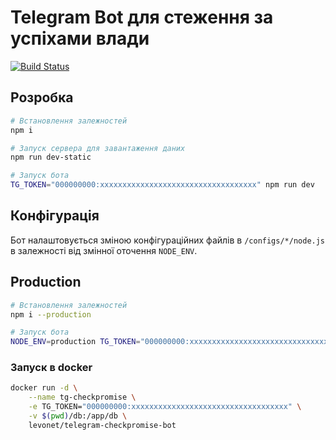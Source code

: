 # Telegram Bot для стеження за успіхами влади
[![Build Status](https://travis-ci.org/prosvita/telegram-checkpromise-bot.svg?branch=master)](https://travis-ci.org/prosvita/telegram-checkpromise-bot)

## Розробка

```sh
# Встановлення залежностей
npm i

# Запуск сервера для завантаження даних
npm run dev-static

# Запуск бота
TG_TOKEN="000000000:xxxxxxxxxxxxxxxxxxxxxxxxxxxxxxxxxxx" npm run dev
```

## Конфігурація

Бот налаштовується зміною конфігураційних файлів в `/configs/*/node.js` в залежності від змінної оточення `NODE_ENV`.

## Production

```sh
# Встановлення залежностей
npm i --production

# Запуск бота
NODE_ENV=production TG_TOKEN="000000000:xxxxxxxxxxxxxxxxxxxxxxxxxxxxxxxxxxx" node index.js
```

### Запуск в docker

```sh
docker run -d \
    --name tg-checkpromise \
    -e TG_TOKEN="000000000:xxxxxxxxxxxxxxxxxxxxxxxxxxxxxxxxxxx" \
    -v $(pwd)/db:/app/db \
    levonet/telegram-checkpromise-bot
```
